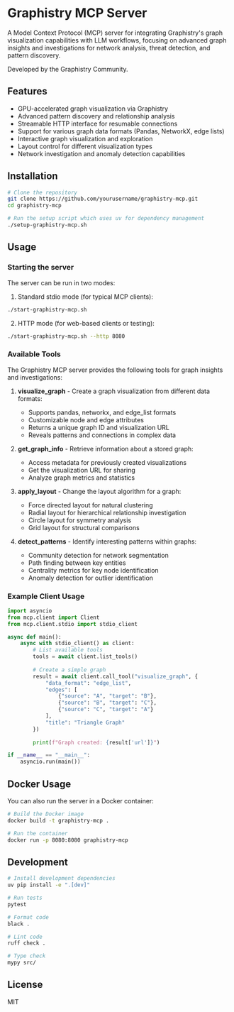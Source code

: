 # Graphistry MCP Server

A Model Context Protocol (MCP) server for integrating Graphistry's graph visualization capabilities with LLM workflows, focusing on advanced graph insights and investigations for network analysis, threat detection, and pattern discovery.

Developed by the Graphistry Community.

## Features

- GPU-accelerated graph visualization via Graphistry
- Advanced pattern discovery and relationship analysis
- Streamable HTTP interface for resumable connections
- Support for various graph data formats (Pandas, NetworkX, edge lists)
- Interactive graph visualization and exploration
- Layout control for different visualization types
- Network investigation and anomaly detection capabilities

## Installation

```bash
# Clone the repository
git clone https://github.com/yourusername/graphistry-mcp.git
cd graphistry-mcp

# Run the setup script which uses uv for dependency management
./setup-graphistry-mcp.sh
```

## Usage

### Starting the server

The server can be run in two modes:

1. Standard stdio mode (for typical MCP clients):
```bash
./start-graphistry-mcp.sh
```

2. HTTP mode (for web-based clients or testing):
```bash
./start-graphistry-mcp.sh --http 8080
```

### Available Tools

The Graphistry MCP server provides the following tools for graph insights and investigations:

1. **visualize_graph** - Create a graph visualization from different data formats:
   - Supports pandas, networkx, and edge_list formats
   - Customizable node and edge attributes
   - Returns a unique graph ID and visualization URL
   - Reveals patterns and connections in complex data

2. **get_graph_info** - Retrieve information about a stored graph:
   - Access metadata for previously created visualizations
   - Get the visualization URL for sharing
   - Analyze graph metrics and statistics

3. **apply_layout** - Change the layout algorithm for a graph:
   - Force directed layout for natural clustering
   - Radial layout for hierarchical relationship investigation
   - Circle layout for symmetry analysis
   - Grid layout for structural comparisons

4. **detect_patterns** - Identify interesting patterns within graphs:
   - Community detection for network segmentation
   - Path finding between key entities
   - Centrality metrics for key node identification
   - Anomaly detection for outlier identification

### Example Client Usage

```python
import asyncio
from mcp.client import Client
from mcp.client.stdio import stdio_client

async def main():
    async with stdio_client() as client:
        # List available tools
        tools = await client.list_tools()
        
        # Create a simple graph
        result = await client.call_tool("visualize_graph", {
            "data_format": "edge_list",
            "edges": [
                {"source": "A", "target": "B"},
                {"source": "B", "target": "C"},
                {"source": "C", "target": "A"}
            ],
            "title": "Triangle Graph"
        })
        
        print(f"Graph created: {result['url']}")

if __name__ == "__main__":
    asyncio.run(main())
```

## Docker Usage

You can also run the server in a Docker container:

```bash
# Build the Docker image
docker build -t graphistry-mcp .

# Run the container
docker run -p 8080:8080 graphistry-mcp
```

## Development

```bash
# Install development dependencies
uv pip install -e ".[dev]"

# Run tests
pytest

# Format code
black .

# Lint code
ruff check .

# Type check
mypy src/
```

## License

MIT